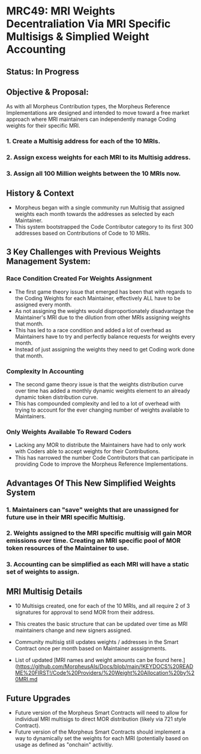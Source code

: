 # MRC49: MRI Weights Decentraliation Via MRI Specific Multisigs & Simplied Weight Accounting

## Status: In Progress

## Objective & Proposal:
As with all Morpheus Contribution types, the Morpheus Reference Implementations are designed and intended to move toward a free market approach where MRI maintainers can independently manage Coding weights for their specific MRI.

### 1. Create a Multisig address for each of the 10 MRIs.
### 2. Assign excess weights for each MRI to its Multisig address.
### 3. Assign all 100 Million weights between the 10 MRIs now.

## History & Context
- Morpheus began with a single community run Multisig that assigned weights each month towards the addresses as selected by each Maintainer. 
- This system bootstrapped the Code Contributor category to its first 300 addresses based on Contributions of Code to 10 MRIs.

## 3 Key Challenges with Previous Weights Management System:

### Race Condition Created For Weights Assignment
- The first game theory issue that emerged has been that with regards to the Coding Weights for each Maintainer, effectively ALL have to be assigned every month.
- As not assigning the weights would disproportionately disadvantage the Maintainer's MRI due to the dilution from other MRIs assigning weights that month.
- This has led to a race condition and added a lot of overhead as Maintainers have to try and perfectly balance requests for weights every month. 
- Instead of just assigning the weights they need to get Coding work done that month.

### Complexity In Accounting
- The second game theory issue is that the weights distribution curve over time has added a monthly dynamic weights element to an already dynamic token distribution curve.
- This has compounded complexity and led to a lot of overhead with trying to account for the ever changing number of weights available to Maintainers.

### Only Weights Available To Reward Coders
- Lacking any MOR to distribute the Maintainers have had to only work with Coders able to accept weights for their Contributions.
- This has narrowed the number Code Contributors that can participate in providing Code to improve the Morpheus Reference Implementations.

## Advantages Of This New Simplified Weights System
### 1. Maintainers can "save" weights that are unassigned for future use in their MRI specific Multisig. 
### 2. Weights assigned to the MRI specific multisig will gain MOR emissions over time. Creating an MRI specific pool of MOR token resources of the Maintainer to use.
### 3. Accounting can be simplified as each MRI will have a static set of weights to assign. 

## MRI Multisig Details
- 10 Multisigs created, one for each of the 10 MRIs, and all require 2 of 3 signatures for approval to send MOR from their address.
- This creates the basic structure that can be updated over time as MRI maintainers change and new signers assigned.

- Community multisig still updates weights / addresses in the Smart Contract once per month based on Maintainer asssignments.
- List of updated [MRI names and weight amounts can be found here.](https://github.com/MorpheusAIs/Docs/blob/main/!KEYDOCS%20README%20FIRST!/Code%20Providers/%20Weight%20Allocation%20by%20MRI.md


## Future Upgrades
- Future version of the Morpheus Smart Contracts will need to allow for individual MRI multisigs to direct MOR distribution (likely via 721 style Contract).
- Future version of the Morpheus Smart Contracts should implement a way to dynamically set the weights for each MRI (potentially based on usage as defined as "onchain" activitiy.
